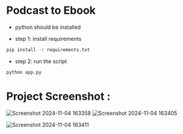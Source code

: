 # Podcast to Ebook

- python should be installed

- step 1: install requirements
```bash
pip install -r requirements.txt
```

- step 2: run the script
```bash
python app.py
```
# Project Screenshot : 
![Screenshot 2024-11-04 163358](https://github.com/user-attachments/assets/cc7e70be-2aeb-40f2-b177-80e5d3bd7515)
![Screenshot 2024-11-04 163405](https://github.com/user-attachments/assets/5f11252b-a68c-434c-afec-911fa5b82767)

![Screenshot 2024-11-04 163411](https://github.com/user-attachments/assets/0b23744c-65d5-4343-b34e-156802daae5a)
